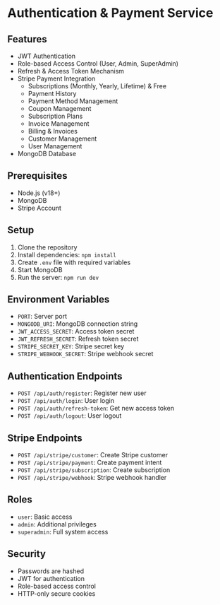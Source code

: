 # Authentication & Payment Service

## Features
- JWT Authentication
- Role-based Access Control (User, Admin, SuperAdmin)
- Refresh & Access Token Mechanism
- Stripe Payment Integration
    - Subscriptions (Monthly, Yearly, Lifetime) & Free
    - Payment History
    - Payment Method Management
    - Coupon Management
    - Subscription Plans
    - Invoice Management
    - Billing & Invoices
    - Customer Management
    - User Management
- MongoDB Database

## Prerequisites
- Node.js (v18+)
- MongoDB
- Stripe Account

## Setup
1. Clone the repository
2. Install dependencies: `npm install`
3. Create `.env` file with required variables
4. Start MongoDB
5. Run the server: `npm run dev`

## Environment Variables
- `PORT`: Server port
- `MONGODB_URI`: MongoDB connection string
- `JWT_ACCESS_SECRET`: Access token secret
- `JWT_REFRESH_SECRET`: Refresh token secret
- `STRIPE_SECRET_KEY`: Stripe secret key
- `STRIPE_WEBHOOK_SECRET`: Stripe webhook secret

## Authentication Endpoints
- `POST /api/auth/register`: Register new user
- `POST /api/auth/login`: User login
- `POST /api/auth/refresh-token`: Get new access token
- `POST /api/auth/logout`: User logout

## Stripe Endpoints
- `POST /api/stripe/customer`: Create Stripe customer
- `POST /api/stripe/payment`: Create payment intent
- `POST /api/stripe/subscription`: Create subscription
- `POST /api/stripe/webhook`: Stripe webhook handler

## Roles
- `user`: Basic access
- `admin`: Additional privileges
- `superadmin`: Full system access

## Security
- Passwords are hashed
- JWT for authentication
- Role-based access control
- HTTP-only secure cookies
